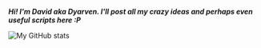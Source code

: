 
***Hi! I'm David aka Dyarven.
   I'll post all my crazy ideas and perhaps even useful scripts here :P***

![My GitHub stats](https://github-readme-stats.vercel.app/api?username=Dyarven&show_icons=true&theme=transparent)

